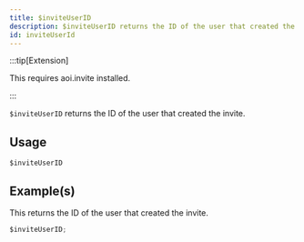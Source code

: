 ```yaml
---
title: $inviteUserID
description: $inviteUserID returns the ID of the user that created the invite.
id: inviteUserId
---
```


:::tip[Extension]

This requires aoi.invite installed.

:::

`$inviteUserID` returns the ID of the user that created the invite.

## Usage

```aoi
$inviteUserID
```

## Example(s)

This returns the ID of the user that created the invite.

```javascript
$inviteUserID;
```
